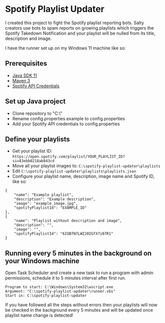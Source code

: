 # Spotify Playlist Updater

I created this project to fight the Spotify playlist reporting bots.
Salty creators use bots to spam reports on growing playlists which triggers the Spotify Takedown Notification and your
playlist will be nulled from its title, description and image.

I have the runner set up on my Windows 11 machine like so:

## Prerequisites

- [Java SDK 11](https://www.oracle.com/java/technologies/javase/jdk11-archive-downloads.html)
- [Maven 3](https://maven.apache.org/download.cgi)
- [Spotify API Credentials](https://developer.spotify.com/documentation/web-api/tutorials/client-credentials-flow)

## Set up Java project

- Clone repository to "C:\\"
- Rename config.properties.example to config.properties
- Add your Spotify API credentials to config.properties

## Define your playlists

- Get your playlist ID: ```https://open.spotify.com/playlist/YOUR_PLAYLIST_ID?si=83ebb0218ab843cd```
- Move all your playlist images to: ```C:\spotify-playlist-updater\playlists```
- Edit ```C:\spotify-playlist-updater\playlists\playlists.json```
- Configure your playlist name, description, image name and Spotify ID, like so:

```
{
    "name": "Example playlist",
    "description": "Example description",
    "image": "example_image.jpg",
    "spotifyPlaylistId": "EXAMPLE_ID"
},
{
    "name": "Playlist without description and image",
    "description": "",
    "image": "",
    "spotifyPlaylistId": "6IOBfN7LWZJ8IGfX7i07R1"
}
```

## Running every 5 minutes in the background on your Windows machine

Open Task Scheduler and create a new task to run a program with admin permissions, schedule it to 5 minutes interval
after first run.

```
Program to start: C:\Windows\System32\wscript.exe
Argument: "C:\spotify-playlist-updater\runner.vbs"
Start in: C:\spotify-playlist-updater
```

If you have followed all the steps without errors then your playlists will now be checked in the background every 5
minutes and will be updated once playlist name change is detected!
